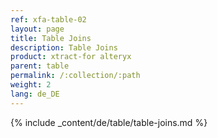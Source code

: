 ```yaml
---
ref: xfa-table-02
layout: page
title: Table Joins
description: Table Joins
product: xtract-for alteryx
parent: table
permalink: /:collection/:path
weight: 2
lang: de_DE
---
```


{% include _content/de/table/table-joins.md  %}


 
 
  
